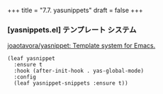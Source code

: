 +++
title = "7.7. yasunippets"
draft = false
+++
### [yasnippets.el] テンプレート システム
[joaotavora/yasnippet: Template system for Emacs.](https://github.com/joaotavora/yasnippet) 
 
```elisp
(leaf yasnippet
  :ensure t
  :hook (after-init-hook . yas-global-mode)
  :config
  (leaf yasnippet-snippets :ensure t))
```
